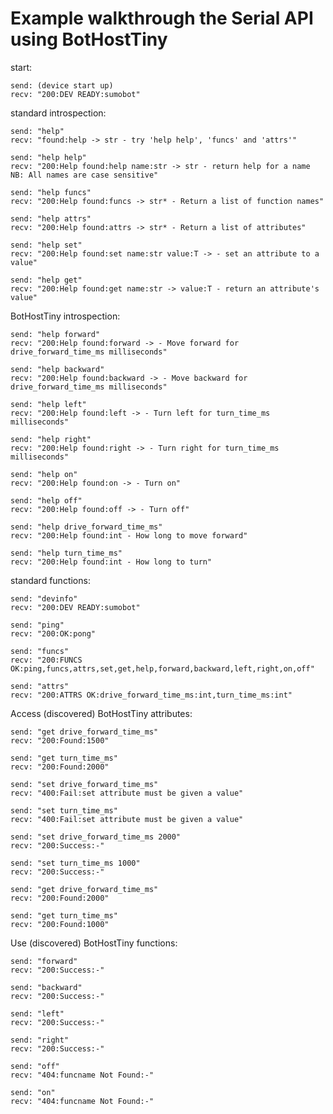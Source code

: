 Example walkthrough the Serial API using BotHostTiny
====================================================

start:

    send: (device start up)
    recv: "200:DEV READY:sumobot"

standard introspection:

    send: "help"
    recv: "found:help -> str - try 'help help', 'funcs' and 'attrs'"

    send: "help help"
    recv: "200:Help found:help name:str -> str - return help for a name NB: All names are case sensitive"

    send: "help funcs"
    recv: "200:Help found:funcs -> str* - Return a list of function names"

    send: "help attrs"
    recv: "200:Help found:attrs -> str* - Return a list of attributes"

    send: "help set"
    recv: "200:Help found:set name:str value:T -> - set an attribute to a value"

    send: "help get"
    recv: "200:Help found:get name:str -> value:T - return an attribute's value"

BotHostTiny introspection:

    send: "help forward"
    recv: "200:Help found:forward -> - Move forward for drive_forward_time_ms milliseconds"

    send: "help backward"
    recv: "200:Help found:backward -> - Move backward for drive_forward_time_ms milliseconds"

    send: "help left"
    recv: "200:Help found:left -> - Turn left for turn_time_ms milliseconds"

    send: "help right"
    recv: "200:Help found:right -> - Turn right for turn_time_ms milliseconds"

    send: "help on"
    recv: "200:Help found:on -> - Turn on"

    send: "help off"
    recv: "200:Help found:off -> - Turn off"

    send: "help drive_forward_time_ms"
    recv: "200:Help found:int - How long to move forward"

    send: "help turn_time_ms"
    recv: "200:Help found:int - How long to turn"

standard functions:

    send: "devinfo"
    recv: "200:DEV READY:sumobot"

    send: "ping"
    recv: "200:OK:pong"

    send: "funcs"
    recv: "200:FUNCS OK:ping,funcs,attrs,set,get,help,forward,backward,left,right,on,off"

    send: "attrs"
    recv: "200:ATTRS OK:drive_forward_time_ms:int,turn_time_ms:int"

Access (discovered) BotHostTiny attributes:

    send: "get drive_forward_time_ms"
    recv: "200:Found:1500"

    send: "get turn_time_ms"
    recv: "200:Found:2000"

    send: "set drive_forward_time_ms"
    recv: "400:Fail:set attribute must be given a value"

    send: "set turn_time_ms"
    recv: "400:Fail:set attribute must be given a value"

    send: "set drive_forward_time_ms 2000"
    recv: "200:Success:-"

    send: "set turn_time_ms 1000"
    recv: "200:Success:-"

    send: "get drive_forward_time_ms"
    recv: "200:Found:2000"

    send: "get turn_time_ms"
    recv: "200:Found:1000"

Use (discovered) BotHostTiny functions:

    send: "forward"
    recv: "200:Success:-"

    send: "backward"
    recv: "200:Success:-"

    send: "left"
    recv: "200:Success:-"

    send: "right"
    recv: "200:Success:-"

    send: "off"
    recv: "404:funcname Not Found:-"

    send: "on"
    recv: "404:funcname Not Found:-"
